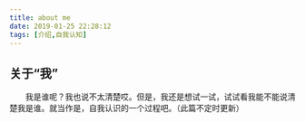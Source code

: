 ```yaml
---
title: about me
date: 2019-01-25 22:28:12
tags: [介绍,自我认知]
---
```


## 关于“我”

　　我是谁呢？我也说不太清楚哎。但是，我还是想试一试，试试看我能不能说清楚我是谁。就当作是，自我认识的一个过程吧。（此篇不定时更新）